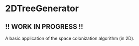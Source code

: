 2DTreeGenerator
===============

!! WORK IN PROGRESS !!
----------------------

A basic application of the space colonization algorithm (in 2D).


